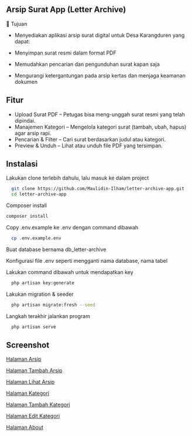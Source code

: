 
## Arsip Surat App (Letter Archive)

🎯 Tujuan

- Menyediakan aplikasi arsip surat digital untuk Desa Karangduren yang dapat:

- Menyimpan surat resmi dalam format PDF

- Memudahkan pencarian dan pengunduhan surat kapan saja

- Mengurangi ketergantungan pada arsip kertas dan menjaga keamanan dokumen


## Fitur

- Upload Surat PDF – Petugas bisa meng-unggah surat resmi yang telah dipindai.
- Manajemen Kategori – Mengelola kategori surat (tambah, ubah, hapus) agar arsip rapi.
- Pencarian & Filter – Cari surat berdasarkan judul atau kategori.
- Preview & Unduh – Lihat atau unduh file PDF yang tersimpan.


## Instalasi

Lakukan clone terlebih dahulu, lalu masuk ke dalam project

```bash
  git clone https://github.com/Maulidin-Ilham/letter-archive-app.git
  cd letter-archive-app
```
    
Composer install

```bash
composer install
```

Copy .env.example ke .env dengan command dibawah

```bash
  cp .env.example.env
```

Buat database bernama db_letter-archive

Konfigurasi file .env seperti mengganti nama database, nama tabel

Lakukan command dibawah untuk mendapatkan key

```bash
  php artisan key:generate
```

Lakukan migration & seeder

```bash
  php artisan migrate:fresh --seed
```

Langkah terakhir jalankan program

```bash
  php artisan serve
```
## Screenshot

[Halaman Arsip](https://github.com/Maulidin-Ilham/letter-archive-app/blob/a636abe1e303f374fed4258a7f47dc750f7d2c38/public/index-archive.png)

[Halaman Tambah Arsip](https://github.com/Maulidin-Ilham/letter-archive-app/blob/a636abe1e303f374fed4258a7f47dc750f7d2c38/public/create-archive.png)

[Halaman Lihat Arsip](https://github.com/Maulidin-Ilham/letter-archive-app/blob/a636abe1e303f374fed4258a7f47dc750f7d2c38/public/view-archive.png)

[Halaman Kategori](https://github.com/Maulidin-Ilham/letter-archive-app/blob/a636abe1e303f374fed4258a7f47dc750f7d2c38/public/index-category.png)

[Halaman Tambah Kategori](https://github.com/Maulidin-Ilham/letter-archive-app/blob/a636abe1e303f374fed4258a7f47dc750f7d2c38/public/create-category.png)

[Halaman Edit Kategori](https://github.com/Maulidin-Ilham/letter-archive-app/blob/a636abe1e303f374fed4258a7f47dc750f7d2c38/public/edit-category.png)

[Halaman About](https://github.com/Maulidin-Ilham/letter-archive-app/blob/a636abe1e303f374fed4258a7f47dc750f7d2c38/public/about.png)



